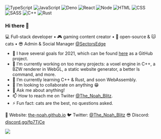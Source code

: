 ![TypeScript](https://img.shields.io/badge/-TypeScript-black?style=for-the-badge&logoColor=white&logo=typescript&labelColor=007ACC)
![JavaScript](https://img.shields.io/badge/-JavaScript-black?style=for-the-badge&logoColor=white&logo=javascript&labelColor=F7DF1E)
![Deno](https://img.shields.io/badge/-Deno-black?style=for-the-badge&logoColor=white&logo=deno&labelColor=000000)
![React](https://img.shields.io/badge/-React-black?style=for-the-badge&logoColor=white&logo=react&labelColor=61DAFB)
![Node](https://img.shields.io/badge/-Node-black?style=for-the-badge&logoColor=white&logo=node.js&labelColor=339933)
![HTML](https://img.shields.io/badge/-HTML-black?style=for-the-badge&logoColor=white&logo=html5&labelColor=E34F26)
![CSS](https://img.shields.io/badge/-CSS-black?style=for-the-badge&logoColor=white&logo=css3&labelColor=1572B6)
![SASS](https://img.shields.io/badge/-SASS-black?style=for-the-badge&logoColor=white&logo=sass&labelColor=CC6699)
![C++](https://img.shields.io/badge/-C++-black?style=for-the-badge&logoColor=white&logo=c%2B%2B&labelColor=00599C)
![Rust](https://img.shields.io/badge/-Rust-black?style=for-the-badge&logoColor=white&logo=rust&labelColor=221E1F)

### Hi there 👋

💻 Full-stack developer • 🎮 gaming content creator • 💖 open-source & 🐱 cats • 😎 Admin & Social Manager [@SectorsEdge](https://twitter.com/SectorsEdge)

- 🏁 I have several goals for 2021, which can be found [here](https://github.com/users/The-Noah/projects/1) as a GitHub project.
- 🔭 I’m currently working on too many projects: a voxel engine in C++, a BZW renderer in WebGL, a static website generator, a better ls command, and more.
- 🌱 I’m currently learning C++ & Rust, and soon WebAssembly.
- 👯 I’m looking to collaborate on anything 😁
- 💬 Ask me about anything!
- 📫 How to reach me on Twiiter [@The_Noah_Blitz](https://twitter.com/The_Noah_Blitz).
- ⚡ Fun fact: cats are the best, no questions asked.

🔗 Website: [the-noah.github.io](https://the-noah.github.io/)
🐦 Twitter: [@The_Noah_Blitz](https://twitter.com/The_Noah_Blitz)
😎 Discord: [discord.gg/fp7TjCe](https://discord.gg/fp7TjCe)

<!--
**The-Noah/The-Noah** is a ✨ _special_ ✨ repository because its `README.md` (this file) appears on your GitHub profile.

Here are some ideas to get you started:

- 🔭 I’m currently working on ...
- 🌱 I’m currently learning ...
- 👯 I’m looking to collaborate on ...
- 🤔 I’m looking for help with ...
- 💬 Ask me about ...
- 📫 How to reach me: ...
- 😄 Pronouns: ...
- ⚡ Fun fact: ...

![TypeScript](https://img.shields.io/badge/-TypeScript-black?style=for-the-badge&logo=typescript&labelColor=007ACC)
![JavaScript](https://img.shields.io/badge/-JavaScript-black?style=for-the-badge&logo=javascript&labelColor=F7DF1E)
![React](https://img.shields.io/badge/-React-black?style=for-the-badge&logo=react&labelColor=61DAFB)
![Deno](https://img.shields.io/badge/-Deno-black?style=for-the-badge&logo=deno&labelColor=000000)
![Node](https://img.shields.io/badge/-Node-black?style=for-the-badge&logo=node.js&labelColor=339933)
![C++](https://img.shields.io/badge/-C++-black?style=for-the-badge&logo=cplusplus&labelColor=00599C)
-->

<a href="https://gitstalk.netlify.app/The-Noah" target="_blank">
  <img align="center" src="https://github-readme-stats.vercel.app/api?username=The-Noah&count_private=true&show_icons=true&theme=vue-dark">
</a>
